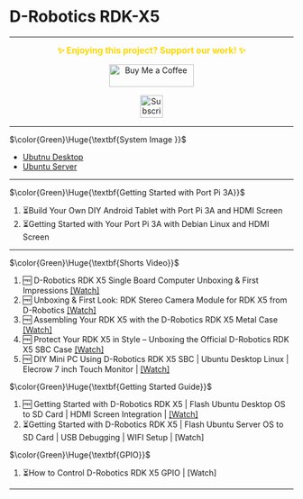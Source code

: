 # D-Robotics RDK-X5

---
<p align="center">
  <span style="font-size: 1.1em; color: #FFD700; font-weight: bold;">✨ Enjoying this project? Support our work! ✨</span>
</p>

<p align="center" style="margin: 15px 0;">
  <a href="https://buymeacoffee.com/pylin" target="_blank">
    <img src="https://cdn.buymeacoffee.com/buttons/v2/default-yellow.png" alt="Buy Me a Coffee" style="height: 40px; width: 150px;">
  </a>
</p>

<p align="center" style="margin: 15px 0;">
  <a href="https://www.youtube.com/channel/UCKKhdFV0q8CV5vWUDfiDfTw" target="_blank">
    <img src="https://img.shields.io/badge/SUBSCRIBE%20ON%20YOUTUBE-FF0000?style=for-the-badge&logo=youtube&logoColor=white" alt="Subscribe on YouTube" style="height: 40px;">
  </a>
</p>

---

$\color{Green}\Huge{\textbf{System Image }}$
- [Ubutnu Desktop]()
- [Ubuntu Server]()

---
$\color{Green}\Huge{\textbf{Getting Started with Port Pi 3A}}$

1. ⏳️Build Your Own DIY Android Tablet with Port Pi 3A and HDMI Screen 
2. ⏳️Getting Started with Your Port Pi 3A with Debian Linux and HDMI Screen

---
$\color{Green}\Huge{\textbf{Shorts Video}}$

1. 🆓️ D-Robotics RDK X5 Single Board Computer Unboxing & First Impressions [[Watch]](https://youtube.com/shorts/Mi0fdwfc6Uo)
2. 🆓️ Unboxing & First Look:  RDK Stereo Camera Module for RDK X5 from D-Robotics [[Watch]](https://youtube.com/shorts/Q-Nx8d2WUG8)
3. 🆓️ Assembling Your RDK X5 with the D-Robotics RDK X5 Metal Case [[Watch]](https://youtube.com/shorts/Q-Nx8d2WUG8)
4. 🆓️ Protect Your RDK X5 in Style – Unboxing the Official D-Robotics RDK X5 SBC Case [[Watch]](https://youtube.com/shorts/RiCQZ2CDGec)
5. 🆓️ DIY Mini PC Using D-Robotics RDK X5 SBC | Ubuntu Desktop Linux | Elecrow 7 inch Touch Monitor | [[Watch]](https://youtube.com/shorts/VowTwTHPK7g)


$\color{Green}\Huge{\textbf{Getting Started Guide}}$

1. 🆓️ Getting Started with D-Robotics RDK X5 | Flash Ubuntu Desktop OS to SD Card | HDMI Screen Integration | [[Watch]](https://youtu.be/f1VbnBCVjno)
2. ⏳️Getting Started with D-Robotics RDK X5 | Flash Ubuntu Server OS to SD Card | USB Debugging | WIFI Setup | [Watch]

$\color{Green}\Huge{\textbf{GPIO}}$

1. ⏳️How to Control D-Robotics RDK X5 GPIO  | [Watch]

---